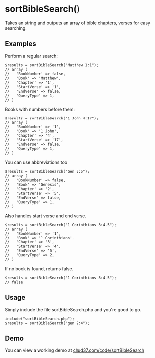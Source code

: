 # sortBibleSearch()
Takes an string and outputs an array of bible chapters, verses for easy searching.


## Examples ##

Perform a regular search:
```
$results = sortBibleSearch("Matthew 1:1");
// array (
//   'BookNumber' => false,
//   'Book' => 'Matthew',
//   'Chapter' => '1',
//   'StartVerse' => '1',
//   'EndVerse' => false,
//   'QueryType' => 1,
// )
```

Books with numbers before them:
```
$results = sortBibleSearch("1 John 4:17");
// array (
//   'BookNumber' => '1',
//   'Book' => '1 John',
//   'Chapter' => '4',
//   'StartVerse' => '17',
//   'EndVerse' => false,
//   'QueryType' => 1,
// )
```

You can use abbreviations too
```
$results = sortBibleSearch("Gen 2:5");
// array (
//   'BookNumber' => false,
//   'Book' => 'Genesis',
//   'Chapter' => '2',
//   'StartVerse' => '5',
//   'EndVerse' => false,
//   'QueryType' => 1,
// )
```

Also handles start verse and end verse.
```
$results = sortBibleSearch("1 Corinthians 3:4-5");
// array (
//   'BookNumber' => '1',
//   'Book' => '1 Corinthians',
//   'Chapter' => '3',
//   'StartVerse' => '4',
//   'EndVerse' => '5',
//   'QueryType' => 2,
// )
```

If no book is found, returns false.
```
$results = sortBibleSearch("1 Corinthians 3:4-5");
// false
```

## Usage ##
Simply include the file sortBibleSearch.php and you're good to go.

```
include("sortBibleSearch.php");
$results = sortBibleSearch("gen 2:4");
```


## Demo ##
You can view a working demo at [chud37.com/code/sortBibleSearch](http://chud37.com/code/sortBibleSearch)


